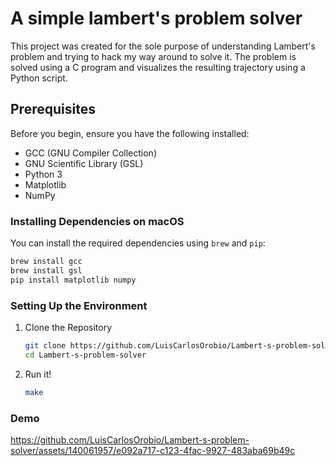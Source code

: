 # A simple lambert's problem solver

This project was created for the sole purpose of understanding Lambert's problem and trying to hack my way around to solve it. The problem is solved using a C program and visualizes the resulting trajectory using a Python script.


## Prerequisites

Before you begin, ensure you have the following installed:

- GCC (GNU Compiler Collection)
- GNU Scientific Library (GSL)
- Python 3
- Matplotlib
- NumPy

### Installing Dependencies on macOS

You can install the required dependencies using `brew` and `pip`:

```sh
brew install gcc
brew install gsl
pip install matplotlib numpy
```
### Setting Up the Environment

1. Clone the Repository
   ```bash
   git clone https://github.com/LuisCarlosOrobio/Lambert-s-problem-solver.git
   cd Lambert-s-problem-solver

2. Run it!
   ```bash
   make

### Demo

https://github.com/LuisCarlosOrobio/Lambert-s-problem-solver/assets/140061957/e092a717-c123-4fac-9927-483aba69b49c







